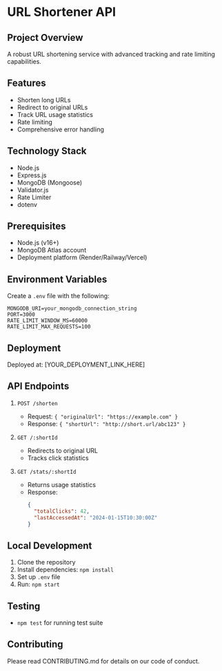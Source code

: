 # URL Shortener API

## Project Overview
A robust URL shortening service with advanced tracking and rate limiting capabilities.

## Features
- Shorten long URLs
- Redirect to original URLs
- Track URL usage statistics
- Rate limiting
- Comprehensive error handling

## Technology Stack
- Node.js
- Express.js
- MongoDB (Mongoose)
- Validator.js
- Rate Limiter
- dotenv

## Prerequisites
- Node.js (v16+)
- MongoDB Atlas account
- Deployment platform (Render/Railway/Vercel)

## Environment Variables
Create a `.env` file with the following:
```
MONGODB_URI=your_mongodb_connection_string
PORT=3000
RATE_LIMIT_WINDOW_MS=60000
RATE_LIMIT_MAX_REQUESTS=100
```

## Deployment
Deployed at: [YOUR_DEPLOYMENT_LINK_HERE]

## API Endpoints
1. `POST /shorten`
   - Request: `{ "originalUrl": "https://example.com" }`
   - Response: `{ "shortUrl": "http://short.url/abc123" }`

2. `GET /:shortId`
   - Redirects to original URL
   - Tracks click statistics

3. `GET /stats/:shortId`
   - Returns usage statistics
   - Response: 
     ```json
     {
       "totalClicks": 42,
       "lastAccessedAt": "2024-01-15T10:30:00Z"
     }
     ```

## Local Development
1. Clone the repository
2. Install dependencies: `npm install`
3. Set up `.env` file
4. Run: `npm start`

## Testing
- `npm test` for running test suite

## Contributing
Please read CONTRIBUTING.md for details on our code of conduct.
